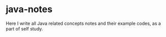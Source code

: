 # java-notes
Here I write all Java related concepts notes and their example codes, as a part of self study.
